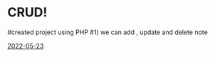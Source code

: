 # CRUD!
#created project using PHP
#1) we can add , update and delete note

[2022-05-23](https://user-images.githubusercontent.com/72614694/169800839-7472111e-3040-438c-9785-25cce8e4822b.png)
